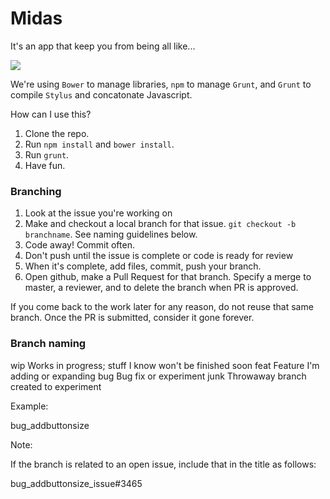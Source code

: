 # Midas

It's an app that keep you from being all like...

![](https://media0.giphy.com/media/Vfbloa5iOdix2/200.gif)

We're using `Bower` to manage libraries, `npm` to manage `Grunt`, and `Grunt` to compile `Stylus` and concatonate Javascript.

How can I use this?

1. Clone the repo.
2. Run `npm install` and `bower install`.
3. Run `grunt`.
4. Have fun. 

### Branching

1. Look at the issue you're working on
2. Make and checkout a local branch for that issue. `git checkout -b branchname`. See naming guidelines below.
3. Code away! Commit often. 
4. Don't push until the issue is complete or code is ready for review
5. When it's complete, add files, commit, push your branch. 
6. Open github, make a Pull Request for that branch. Specify a merge to master, a reviewer, and to delete the branch when PR is approved.

If you come back to the work later for any reason, do not reuse that same branch. Once the PR is submitted, consider it gone forever.

### Branch naming

wip       Works in progress; stuff I know won't be finished soon
feat      Feature I'm adding or expanding
bug       Bug fix or experiment
junk      Throwaway branch created to experiment

Example:

bug_addbuttonsize

Note:

If the branch is related to an open issue, include that in the title as follows:

bug_addbuttonsize_issue#3465
